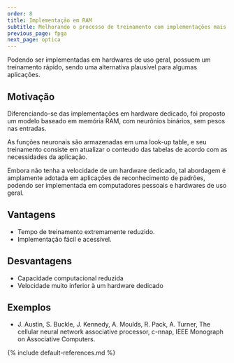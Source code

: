 ```yaml
---
order: 8
title: Implementação em RAM
subtitle: Melhorando o processo de treinamento com implementações mais acessíveis.
previous_page: fpga
next_page: optica
---
```

Podendo ser implementadas em hardwares de uso geral, possuem um treinamento rápido, sendo uma alternativa plausível para algumas aplicações.

## Motivação
Diferenciando-se das implementações em hardware dedicado, foi proposto um modelo baseado em memória RAM, com neurônios binários, sem pesos nas entradas.

As funções neuronais são armazenadas em uma look-up table, e seu treinamento consiste em atualizar o conteudo das tabelas de acordo com as necessidades da aplicação.

Embora não tenha a velocidade de um hardware dedicado, tal abordagem é amplamente adotada em aplicações de reconhecimento de padrões, podendo ser implementada em computadores pessoais e hardwares de uso geral.

## Vantagens
* Tempo de treinamento extremamente reduzido.
* Implementação fácil e acessível.

## Desvantagens
* Capacidade computacional reduzida
* Velocidade muito inferior à um hardware dedicado

## Exemplos
* J. Austin, S. Buckle, J. Kennedy, A. Moulds, R. Pack, A. Turner, The cellular neural network associative processor, c-nnap, IEEE Monograph on Associative Computers.

{% include default-references.md %}